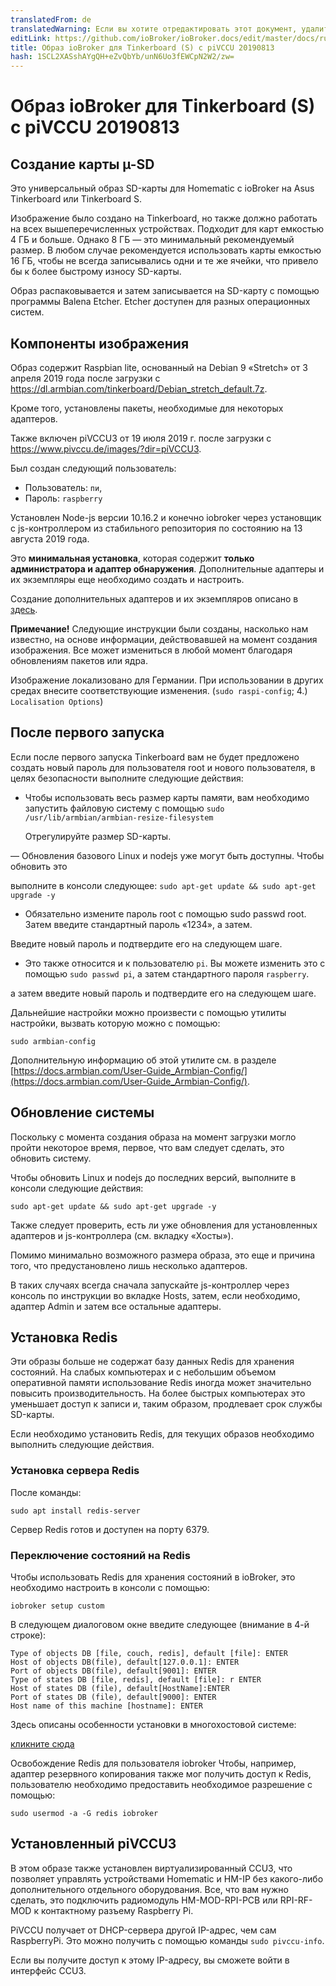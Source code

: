 ```yaml
---
translatedFrom: de
translatedWarning: Если вы хотите отредактировать этот документ, удалите поле «translationFrom», в противном случае этот документ будет снова автоматически переведен
editLink: https://github.com/ioBroker/ioBroker.docs/edit/master/docs/ru/downloads/ioBroker_Image_Tinker_piVCCU3_20190813_stretch.md
title: Образ ioBroker для Tinkerboard (S) с piVCCU 20190813
hash: 1SCL2XASshAYgQH+eZvQbYb/unN6Uo3fEWCpN2W2/zw=
---
```

# Образ ioBroker для Tinkerboard (S) с piVCCU 20190813
## Создание карты µ-SD
Это универсальный образ SD-карты для Homematic с ioBroker на Asus Tinkerboard или Tinkerboard S.

Изображение было создано на Tinkerboard, но также должно работать на всех вышеперечисленных устройствах. Подходит для карт емкостью 4 ГБ и больше. Однако 8 ГБ — это минимальный рекомендуемый размер. В любом случае рекомендуется использовать карты емкостью 16 ГБ, чтобы не всегда записывались одни и те же ячейки, что привело бы к более быстрому износу SD-карты.

Образ распаковывается и затем записывается на SD-карту с помощью программы Balena Etcher. Etcher доступен для разных операционных систем.

## Компоненты изображения
Образ содержит Raspbian lite, основанный на Debian 9 «Stretch» от 3 апреля 2019 года после загрузки с https://dl.armbian.com/tinkerboard/Debian_stretch_default.7z.

Кроме того, установлены пакеты, необходимые для некоторых адаптеров.

Также включен piVCCU3 от 19 июля 2019 г. после загрузки с https://www.pivccu.de/images/?dir=piVCCU3.

Был создан следующий пользователь:

* Пользователь: `пи`,
* Пароль: `raspberry`

Установлен Node-js версии 10.16.2 и конечно iobroker через установщик с js-контроллером из стабильного репозитория по состоянию на 13 августа 2019 года.

Это **минимальная установка**, которая содержит **только администратора и адаптер обнаружения**. Дополнительные адаптеры и их экземпляры еще необходимо создать и настроить.

Создание дополнительных адаптеров и их экземпляров описано в [здесь](/tutorial/adapter.md).

**Примечание!** Следующие инструкции были созданы, насколько нам известно, на основе информации, действовавшей на момент создания изображения. Все может измениться в любой момент благодаря обновлениям пакетов или ядра.

Изображение локализовано для Германии. При использовании в других средах внесите соответствующие изменения. (`sudo raspi-config`; 4.) `Localisation Options`)

## После первого запуска
Если после первого запуска Tinkerboard вам не будет предложено создать новый пароль для пользователя root и нового пользователя, в целях безопасности выполните следующие действия:

- Чтобы использовать весь размер карты памяти, вам необходимо запустить файловую систему с помощью `sudo /usr/lib/armbian/armbian-resize-filesystem`

  Отрегулируйте размер SD-карты.

— Обновления базового Linux и nodejs уже могут быть доступны. Чтобы обновить это

выполните в консоли следующее: `sudo apt-get update && sudo apt-get upgrade -y`

- Обязательно измените пароль root с помощью sudo passwd root. Затем введите стандартный пароль «1234», а затем.

Введите новый пароль и подтвердите его на следующем шаге.

- Это также относится и к пользователю `pi`. Вы можете изменить это с помощью `sudo passwd pi`, а затем стандартного пароля `raspberry`.

а затем введите новый пароль и подтвердите его на следующем шаге.

Дальнейшие настройки можно произвести с помощью утилиты настройки, вызвать которую можно с помощью:

`sudo armbian-config`

Дополнительную информацию об этой утилите см. в разделе [https://docs.armbian.com/User-Guide_Armbian-Config/](https://docs.armbian.com/User-Guide_Armbian-Config/).

## Обновление системы
Поскольку с момента создания образа на момент загрузки могло пройти некоторое время, первое, что вам следует сделать, это обновить систему.

Чтобы обновить Linux и nodejs до последних версий, выполните в консоли следующие действия:

```sudo apt-get update && sudo apt-get upgrade -y```

Также следует проверить, есть ли уже обновления для установленных адаптеров и js-контроллера (см. вкладку «Хосты»).

Помимо минимально возможного размера образа, это еще и причина того, что предустановлено лишь несколько адаптеров.

В таких случаях всегда сначала запускайте js-контроллер через консоль по инструкции во вкладке Hosts, затем, если необходимо, адаптер Admin и затем все остальные адаптеры.

## Установка Redis
Эти образы больше не содержат базу данных Redis для хранения состояний. На слабых компьютерах и с небольшим объемом оперативной памяти использование Redis иногда может значительно повысить производительность. На более быстрых компьютерах это уменьшает доступ к записи и, таким образом, продлевает срок службы SD-карты.

Если необходимо установить Redis, для текущих образов необходимо выполнить следующие действия.

### Установка сервера Redis
После команды:

`sudo apt install redis-server`

Сервер Redis готов и доступен на порту 6379.

### Переключение состояний на Redis
Чтобы использовать Redis для хранения состояний в ioBroker, это необходимо настроить в консоли с помощью:

`iobroker setup custom`

В следующем диалоговом окне введите следующее (внимание в 4-й строке):

```
Type of objects DB [file, couch, redis], default [file]: ENTER
Host of objects DB(file), default[127.0.0.1]: ENTER
Port of objects DB(file), default[9001]: ENTER
Type of states DB [file, redis], default [file]: r ENTER
Host of states DB (file), default[HostName]:ENTER
Port of states DB (file), default[9000]: ENTER
Host name of this machine [hostname]: ENTER
```

Здесь описаны особенности установки в многохостовой системе:

[кликните сюда](config/multihost.md)

Освобождение Redis для пользователя iobroker Чтобы, например, адаптер резервного копирования также мог получить доступ к Redis, пользователю необходимо предоставить необходимое разрешение с помощью:

`sudo usermod -a -G redis iobroker`

## Установленный piVCCU3
В этом образе также установлен виртуализированный CCU3, что позволяет управлять устройствами Homematic и HM-IP без какого-либо дополнительного отдельного оборудования.
Все, что вам нужно сделать, это подключить радиомодуль HM-MOD-RPI-PCB или RPI-RF-MOD к контактному разъему Raspberry Pi.

PiVCCU получает от DHCP-сервера другой IP-адрес, чем сам RaspberryPi. Это можно получить с помощью команды `sudo pivccu-info`.

Если вы получите доступ к этому IP-адресу, вы сможете войти в интерфейс CCU3.